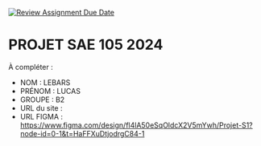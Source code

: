 [![Review Assignment Due Date](https://classroom.github.com/assets/deadline-readme-button-22041afd0340ce965d47ae6ef1cefeee28c7c493a6346c4f15d667ab976d596c.svg)](https://classroom.github.com/a/tqlspz30)
# PROJET SAE 105 2024

À compléter :

- NOM : LEBARS
- PRÉNOM : LUCAS
- GROUPE : B2
- URL du site : 
- URL FIGMA : https://www.figma.com/design/fl4lA50eSqOldcX2V5mYwh/Projet-S1?node-id=0-1&t=HaFFXuDtjodrgC84-1
